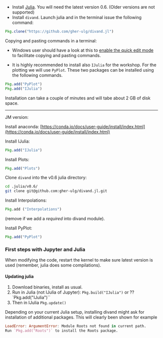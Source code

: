 * Install [Julia](https://julialang.org/downloads/). You will need the latest version 0.6. (Older versions are not supported)
* Install `divand`. Launch julia and in the terminal issue the following command:

```julia
Pkg.clone("https://github.com/gher-ulg/divand.jl")
```

Copying and pasting commands in a terminal:
* Windows user should have a look at this to [enable the quick edit mode](https://blogs.msdn.microsoft.com/adioltean/2004/12/27/useful-copypaste-trick-in-cmd-exe/) to facilitate copying and pasting commands. 

* It is highly recommended to install also `IJulia` for the workshop. For the plotting we will use `PyPlot`. These two packages can be installed using the following commands. 

```julia
Pkg.add("PyPlot")
Pkg.add("IJulia")
```
Installation can take a couple of minutes and will tabe about 2 GB of disk space.

---

JM version:

Install anaconda: [https://conda.io/docs/user-guide/install/index.html](https://conda.io/docs/user-guide/install/index.html) 

Install IJulia:
```julia
Pkg.add("IJulia")
```

Install Plots:
```julia
Pkg.add("Plots")
```

Clone `divand` into the v0.6 julia directory:
```bash
cd .julia/v0.6/
git clone git@github.com:gher-ulg/divand.jl.git
```

Install Interpolations:
```julia
Pkg.add ("Interpolations")
```
(remove if we add a *required* into divand module).

Install PyPlot:
```julia
Pkg.add("PyPlot")
```

### First steps with Jupyter and Julia

When modifying the code, restart the kernel to make sure latest version is
used (remember, julia does some compilations).


#### Updating julia
1. Download binaries, install as usual.     
2. Run in Julia (not IJulia of Jupyter): `Pkg.build("IJulia")` or ??
`Pkg.add("IJulia")``
3. Then in IJulia `Pkg.update()`


Depending on your current Julia setup, installing divand might ask for
installation of additional packages. This will clearly been shown
for example
```julia
LoadError: ArgumentError: Module Roots not found in current path.
Run `Pkg.add("Roots")` to install the Roots package.
```
